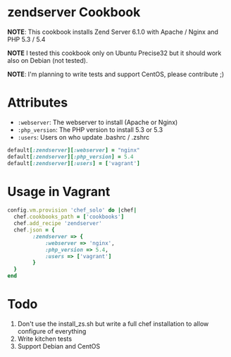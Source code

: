 zendserver Cookbook
===================
**NOTE**: This cookbook installs Zend Server 6.1.0 with Apache / Nginx and PHP 5.3 / 5.4

**NOTE** I tested this cookbook only on Ubuntu Precise32 but it should work also on Debian (not tested).

**NOTE**: I'm planning to write tests and support CentOS, please contribute ;)

Attributes
==========

 - `:webserver`: The webserver to install (Apache or Nginx)
 - `:php_version`: The PHP version to install 5.3 or 5.3
 - `:users`: Users on who update .bashrc / .zshrc

```ruby
default[:zendserver][:webserver] = "nginx"
default[:zendserver][:php_version] = 5.4
default[:zendserver][:users] = ['vagrant']
```

Usage in Vagrant
================

```ruby
config.vm.provision 'chef_solo' do |chef|
  chef.cookbooks_path = ['cookbooks']
  chef.add_recipe 'zendserver'
  chef.json = {
        :zendserver => {
            :webserver => 'nginx',
            :php_version => 5.4,
            :users => ['vagrant']
        }
  }
end
```

Todo
====
1. Don't use the install_zs.sh but write a full chef installation to allow configure of everything
2. Write kitchen tests
3. Support Debian and CentOS
